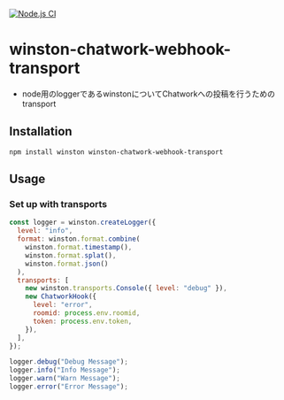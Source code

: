 [![Node.js CI](https://github.com/nts-sys/winston-chatwork-webhook-transport/actions/workflows/node.js.yml/badge.svg)](https://github.com/nts-sys/winston-chatwork-webhook-transport/actions/workflows/node.js.yml)

# winston-chatwork-webhook-transport

- node用のloggerであるwinstonについてChatworkへの投稿を行うためのtransport

## Installation

```
npm install winston winston-chatwork-webhook-transport
```

## Usage

### Set up with transports

```Javascript
const logger = winston.createLogger({
  level: "info",
  format: winston.format.combine(
    winston.format.timestamp(),
    winston.format.splat(),
    winston.format.json()
  ),
  transports: [
    new winston.transports.Console({ level: "debug" }),
    new ChatworkHook({
      level: "error",
      roomid: process.env.roomid,
      token: process.env.token,
    }),
  ],
});

logger.debug("Debug Message");
logger.info("Info Message");
logger.warn("Warn Message");
logger.error("Error Message");

```
